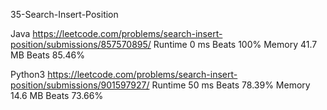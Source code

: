 35-Search-Insert-Position

Java
https://leetcode.com/problems/search-insert-position/submissions/857570895/
Runtime
0 ms
Beats
100%
Memory
41.7 MB
Beats
85.46%


Python3
https://leetcode.com/problems/search-insert-position/submissions/901597927/
Runtime
50 ms
Beats
78.39%
Memory
14.6 MB
Beats
73.66%